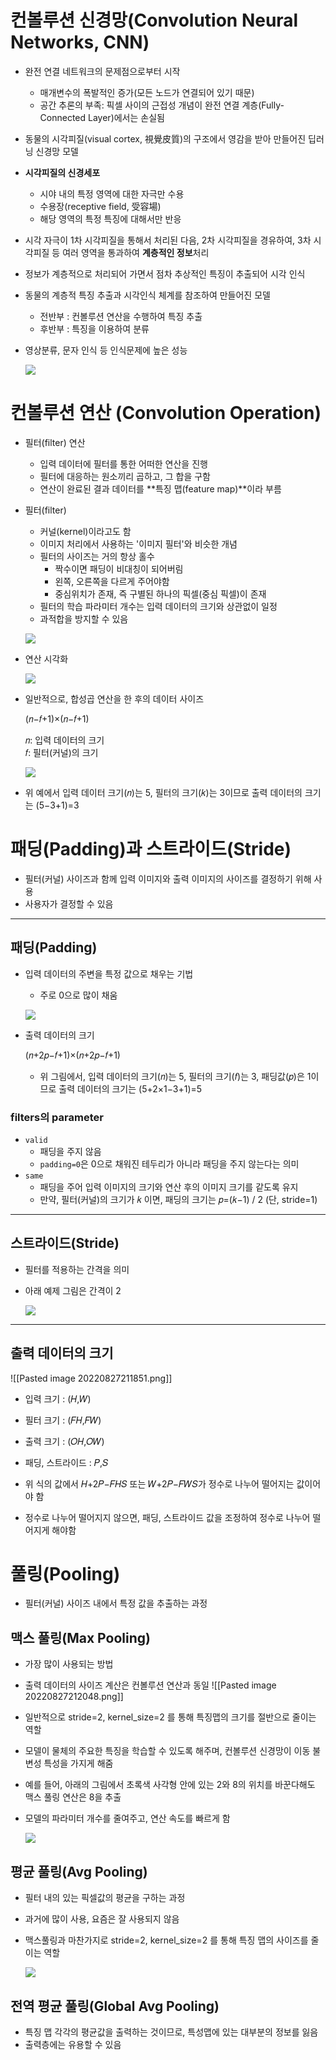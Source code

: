 # 컨볼루션 신경망(Convolution Neural Networks, CNN)

-   완전 연결 네트워크의 문제점으로부터 시작
    -   매개변수의 폭발적인 증가(모든 노드가 연결되어 있기 때문)
    -   공간 추론의 부족: 픽셀 사이의 근접성 개념이 완전 연결 계층(Fully-Connected Layer)에서는 손실됨
-   동물의 시각피질(visual cortex, 視覺皮質)의 구조에서 영감을 받아 만들어진 딥러닝 신경망 모델
    
-   __시각피질의 신경세포__
    
    -   시야 내의 특정 영역에 대한 자극만 수용
    -   수용장(receptive field, 受容場)
    -   해당 영역의 특정 특징에 대해서만 반응
-   시각 자극이 1차 시각피질을 통해서 처리된 다음, 2차 시각피질을 경유하여, 3차 시각피질 등 여러 영역을 통과하여 **계층적인 정보**처리
    
-   정보가 계층적으로 처리되어 가면서 점차 추상적인 특징이 추출되어 시각 인식
    
-   동물의 계층적 특징 추출과 시각인식 체계를 참조하여 만들어진 모델
    
    -   전반부 : 컨볼루션 연산을 수행하여 특징 추출
    -   후반부 : 특징을 이용하여 분류
-   영상분류, 문자 인식 등 인식문제에 높은 성능
    
    ![](https://upload.wikimedia.org/wikipedia/commons/6/63/Typical_cnn.png)



# 컨볼루션 연산 (Convolution Operation)

-   필터(filter) 연산
    
    -   입력 데이터에 필터를 통한 어떠한 연산을 진행
    -   필터에 대응하는 원소끼리 곱하고, 그 합을 구함
    -   연산이 완료된 결과 데이터를 **특징 맵(feature map)**이라 부름
    
-   필터(filter)
    -   커널(kernel)이라고도 함
    -   이미지 처리에서 사용하는 '이미지 필터'와 비슷한 개념
    -   필터의 사이즈는 거의 항상 홀수
        -   짝수이면 패딩이 비대칭이 되어버림
        -   왼쪽, 오른쪽을 다르게 주어야함
        -   중심위치가 존재, 즉 구별된 하나의 픽셀(중심 픽셀)이 존재
    -   필터의 학습 파라미터 개수는 입력 데이터의 크기와 상관없이 일정
    -   과적합을 방지할 수 있음
    
    ![](https://theano-pymc.readthedocs.io/en/latest/_images/numerical_padding_strides.gif)
-   연산 시각화
    
    ![](https://www.researchgate.net/profile/Ihab_S_Mohamed/publication/324165524/figure/fig3/AS:611103423860736@1522709818959/An-example-of-convolution-operation-in-2D-2.png)
-   일반적으로, 합성곱 연산을 한 후의 데이터 사이즈
    
    (𝑛−𝑓+1)×(𝑛−𝑓+1)
    
    𝑛: 입력 데이터의 크기  
    𝑓: 필터(커널)의 크기
    
    ![](https://miro.medium.com/max/1400/1*Fw-ehcNBR9byHtho-Rxbtw.gif)
-   위 예에서 입력 데이터 크기(𝑛)는 5, 필터의 크기(𝑘)는 3이므로 출력 데이터의 크기는 (5−3+1)=3



# 패딩(Padding)과 스트라이드(Stride)

-   필터(커널) 사이즈과 함께 입력 이미지와 출력 이미지의 사이즈를 결정하기 위해 사용
-   사용자가 결정할 수 있음

---

## 패딩(Padding)

-   입력 데이터의 주변을 특정 값으로 채우는 기법
    
    -   주로 0으로 많이 채움
    
    ![](https://miro.medium.com/max/395/1*1okwhewf5KCtIPaFib4XaA.gif)
-   출력 데이터의 크기
    
    (𝑛+2𝑝−𝑓+1)×(𝑛+2𝑝−𝑓+1)
    
    -   위 그림에서, 입력 데이터의 크기(𝑛)는 5, 필터의 크기(𝑓)는 3, 패딩값(𝑝)은 1이므로 출력 데이터의 크기는 (5+2×1−3+1)=5
### filters의 parameter
-   `valid`
    -   패딩을 주지 않음
    -   `padding=0`은 0으로 채워진 테두리가 아니라 패딩을 주지 않는다는 의미
-   `same`
    -   패딩을 주어 입력 이미지의 크기와 연산 후의 이미지 크기를 같도록 유지
    -   만약, 필터(커널)의 크기가 𝑘 이면, 패딩의 크기는 𝑝=(𝑘−1) / 2 (단, stride=1)

---

## 스트라이드(Stride)

-   필터를 적용하는 간격을 의미
    
-   아래 예제 그림은 간격이 2
    
    ![](https://miro.medium.com/max/294/1*BMngs93_rm2_BpJFH2mS0Q.gif)
    

---

## 출력 데이터의 크기

![[Pasted image 20220827211851.png]]

-   입력 크기 : (𝐻,𝑊)
-   필터 크기 : (𝐹𝐻,𝐹𝑊)
-   출력 크기 : (𝑂𝐻,𝑂𝑊)
-   패딩, 스트라이드 : 𝑃,𝑆

-   위 식의 값에서 𝐻+2𝑃−𝐹𝐻𝑆 또는 𝑊+2𝑃−𝐹𝑊𝑆가 정수로 나누어 떨어지는 값이어야 함
-   정수로 나누어 떨어지지 않으면, 패딩, 스트라이드 값을 조정하여 정수로 나누어 떨어지게 해야함


# 풀링(Pooling)

-   필터(커널) 사이즈 내에서 특정 값을 추출하는 과정

## 맥스 풀링(Max Pooling)

-   가장 많이 사용되는 방법
-   출력 데이터의 사이즈 계산은 컨볼루션 연산과 동일
![[Pasted image 20220827212048.png]]
-   일반적으로 stride=2, kernel_size=2 를 통해 특징맵의 크기를 절반으로 줄이는 역할
-   모델이 물체의 주요한 특징을 학습할 수 있도록 해주며, 컨볼루션 신경망이 이동 불변성 특성을 가지게 해줌
-   예를 들어, 아래의 그림에서 초록색 사각형 안에 있는 2와 8의 위치를 바꾼다해도 맥스 풀링 연산은 8을 추출
-   모델의 파라미터 개수를 줄여주고, 연산 속도를 빠르게 함
    
    ![](https://cs231n.github.io/assets/cnn/maxpool.jpeg)

## 평균 풀링(Avg Pooling)

-   필터 내의 있는 픽셀값의 평균을 구하는 과정
-   과거에 많이 사용, 요즘은 잘 사용되지 않음
-   맥스풀링과 마찬가지로 stride=2, kernel_size=2 를 통해 특징 맵의 사이즈를 줄이는 역할
    
    ![](https://www.researchgate.net/profile/Juan_Pedro_Dominguez-Morales/publication/329885401/figure/fig21/AS:707709083062277@1545742402308/Average-pooling-example.png)


## 전역 평균 풀링(Global Avg Pooling)

-   특징 맵 각각의 평균값을 출력하는 것이므로, 특성맵에 있는 대부분의 정보를 잃음
-   출력층에는 유용할 수 있음
